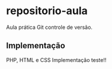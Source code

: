 # repositorio-aula
Aula prática Git controle de versão.

## Implementação
PHP, HTML e CSS
Implementação teste!!